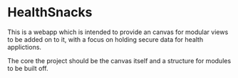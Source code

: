 # HealthSnacks

This is a webapp which is intended to provide an canvas for modular views to be added on to it, with a focus on holding secure data for health applictions.

The core the project should be the canvas itself and a structure for modules to be built off.

